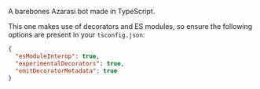 A barebones Azarasi bot made in TypeScript.

This one makes use of decorators and ES modules, so ensure the following options are present in your `tsconfig.json`:

```json
{
  "esModuleInterop": true, 
  "experimentalDecorators": true,
  "emitDecoratorMetadata": true 
}
```

